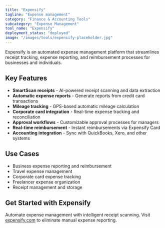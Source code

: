 ```yaml
---
title: "Expensify"
tagline: "Expense management"
category: "Finance & Accounting Tools"
subcategory: "Expense Management"
tool_name: "Expensify"
deployment_status: "deployed"
image: "/images/tools/expensify-placeholder.jpg"
---
```

Expensify is an automated expense management platform that streamlines receipt tracking, expense reporting, and reimbursement processes for businesses and individuals.

## Key Features

- **SmartScan receipts** - AI-powered receipt scanning and data extraction
- **Automatic expense reports** - Generate reports from credit card transactions
- **Mileage tracking** - GPS-based automatic mileage calculation
- **Corporate card integration** - Real-time expense tracking and reconciliation
- **Approval workflows** - Customizable approval processes for managers
- **Real-time reimbursement** - Instant reimbursements via Expensify Card
- **Accounting integration** - Sync with QuickBooks, Xero, and other systems

## Use Cases

- Business expense reporting and reimbursement
- Travel expense management
- Corporate card expense tracking
- Freelancer expense organization
- Receipt management and storage

## Get Started with Expensify

Automate expense management with intelligent receipt scanning. Visit [expensify.com](https://www.expensify.com) to eliminate manual expense reporting.
